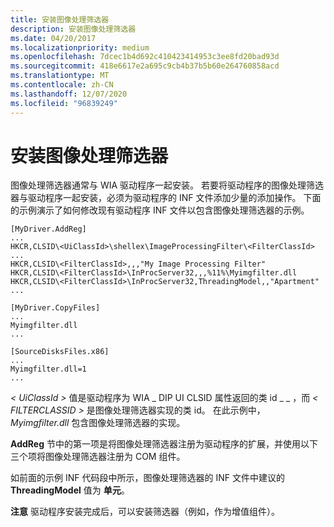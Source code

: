 ```yaml
---
title: 安装图像处理筛选器
description: 安装图像处理筛选器
ms.date: 04/20/2017
ms.localizationpriority: medium
ms.openlocfilehash: 7dcec1b4d692c410423414953c3ee8fd20bad93d
ms.sourcegitcommit: 418e6617e2a695c9cb4b37b5b60e264760858acd
ms.translationtype: MT
ms.contentlocale: zh-CN
ms.lasthandoff: 12/07/2020
ms.locfileid: "96839249"
---
```

# <a name="installing-an-image-processing-filter"></a>安装图像处理筛选器





图像处理筛选器通常与 WIA 驱动程序一起安装。 若要将驱动程序的图像处理筛选器与驱动程序一起安装，必须为驱动程序的 INF 文件添加少量的添加操作。 下面的示例演示了如何修改现有驱动程序 INF 文件以包含图像处理筛选器的示例。

```INF
[MyDriver.AddReg]
...
HKCR,CLSID\<UiClassId>\shellex\ImageProcessingFilter\<FilterClassId>
...
HKCR,CLSID\<FilterClassId>,,,"My Image Processing Filter"
HKCR,CLSID\<FilterClassId>\InProcServer32,,,%11%\Myimgfilter.dll
HKCR,CLSID\<FilterClassId>\InProcServer32,ThreadingModel,,"Apartment"
...

[MyDriver.CopyFiles]
...
Myimgfilter.dll
...

[SourceDisksFiles.x86]
...
Myimgfilter.dll=1
...
```

*&lt; UiClassId &gt;* 值是驱动程序为 WIA \_ DIP UI CLSID 属性返回的类 id \_ \_ ，而 *&lt; FILTERCLASSID &gt;* 是图像处理筛选器实现的类 id。 在此示例中， *Myimgfilter.dll* 包含图像处理筛选器的实现。

**AddReg** 节中的第一项是将图像处理筛选器注册为驱动程序的扩展，并使用以下三个项将图像处理筛选器注册为 COM 组件。

如前面的示例 INF 代码段中所示，图像处理筛选器的 INF 文件中建议的 **ThreadingModel** 值为 **单元**。

**注意**   驱动程序安装完成后，可以安装筛选器（例如，作为增值组件）。

 

 

 




